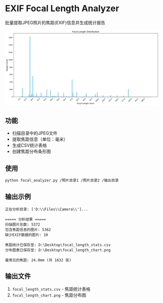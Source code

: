 # EXIF Focal Length Analyzer

批量提取JPEG照片的焦距(EXIF)信息并生成统计报告

![image-20250722232358535](./assets/image-20250722232358535.png)

## 功能
- 扫描目录中的JPEG文件
- 提取焦距信息（单位：毫米）
- 生成CSV统计表格
- 创建焦距分布条形图

## 使用
```bash
python focal_analyzer.py /照片目录1 /照片目录2 /输出目录
```

## 输出示例
```
正在分析目录: ['D:\\Files\\Camera\\']...

===== 分析结果 =====
扫描图片总数: 5372
包含焦距信息的图片: 5362
缺少EXIF数据的图片: 10

焦距统计已保存至: D:\Desktop\focal_length_stats.csv
分布图表已保存至: D:\Desktop\focal_length_chart.png

最常见的焦距: 24.0mm (共 1632 张)
```

## 输出文件

1. `focal_length_stats.csv` - 焦距统计表格
2. `focal_length_chart.png` - 焦距分布图
